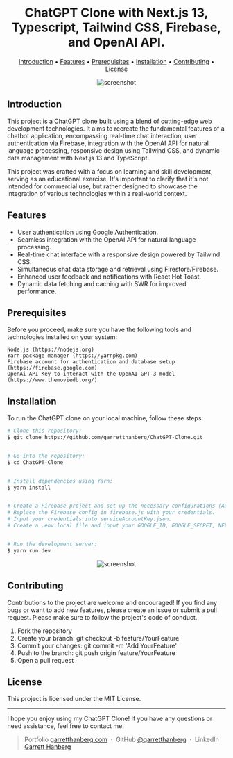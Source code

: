 <h1 align="center">
  ChatGPT Clone with Next.js 13, Typescript, Tailwind CSS, Firebase, and OpenAI API.
  <br>
</h1>

<p align="center">
  <a href="#introduction">Introduction</a> •
  <a href="#features">Features</a> •
  <a href="#prerequisites">Prerequisites</a> •
  <a href="#installation">Installation</a> •
  <a href="#contributing">Contributing</a> •
  <a href="#license">License</a>
</p>

<p align="center">
  <img src="https://github.com/garretthanberg/Netflix-Clone/assets/115447682/72dffe34-beab-4670-a313-bb0d22368c2b" alt="screenshot">
</p>

## Introduction

This project is a ChatGPT clone built using a blend of cutting-edge web development technologies. It aims to recreate the fundamental features of a chatbot application, encompassing real-time chat interaction, user authentication via Firebase, integration with the OpenAI API for natural language processing, responsive design using Tailwind CSS, and dynamic data management with Next.js 13 and TypeScript.

This project was crafted with a focus on learning and skill development, serving as an educational exercise. It's important to clarify that it's not intended for commercial use, but rather designed to showcase the integration of various technologies within a real-world context.

## Features

* User authentication using Google Authentication.
* Seamless integration with the OpenAI API for natural language processing.
* Real-time chat interface with a responsive design powered by Tailwind CSS.
* Simultaneous chat data storage and retrieval using Firestore/Firebase.
* Enhanced user feedback and notifications with React Hot Toast.
* Dynamic data fetching and caching with SWR for improved performance.

<a id="prerequisites"></a>
## Prerequisites

Before you proceed, make sure you have the following tools and technologies installed on your system:

    Node.js (https://nodejs.org)
    Yarn package manager (https://yarnpkg.com)
    Firebase account for authentication and database setup (https://firebase.google.com)
    OpenAi API Key to interact with the OpenAI GPT-3 model (https://www.themoviedb.org/)

## Installation

To run the ChatGPT clone on your local machine, follow these steps:

```bash
# Clone this repository:
$ git clone https://github.com/garretthanberg/ChatGPT-Clone.git


# Go into the repository:
$ cd ChatGPT-Clone 


# Install dependencies using Yarn:
$ yarn install


# Create a Firebase project and set up the necessary configurations (Authentication and Firestore).
# Replace the Firebase config in firebase.js with your credentials.
# Input your credentials into serviceAccountKey.json.
# Create a .env.local file and input your GOOGLE_ID, GOOGLE_SECRET, NEXTAUTH_URL, NEXTAUTH_SECRET, OPENAI_API_KEY, and FIREBASE_SERVICE_ACCOUNT_KEY.


# Run the development server:
$ yarn run dev
```

<p align="center">
  <img src="https://github.com/garretthanberg/Netflix-Clone/assets/115447682/470ded6b-ff60-4958-8e6b-ef2bdf808038" alt="screenshot">
</p>

## Contributing

Contributions to the project are welcome and encouraged! If you find any bugs or want to add new features, please create an issue or submit a pull request. Please make sure to follow the project's code of conduct.

1. Fork the repository
2. Create your branch: git checkout -b feature/YourFeature
3. Commit your changes: git commit -m 'Add YourFeature'
4. Push to the branch: git push origin feature/YourFeature
5. Open a pull request

## License

This project is licensed under the MIT License.

---

I hope you enjoy using my ChatGPT Clone! If you have any questions or need assistance, feel free to contact me.

> Portfolio [garretthanberg.com](https://www.garretthanberg.com) &nbsp;&middot;&nbsp;
> GitHub [@garretthanberg](https://github.com/garretthanberg) &nbsp;&middot;&nbsp;
> LinkedIn [Garrett Hanberg](https://www.linkedin.com/in/garrett-hanberg/) 
